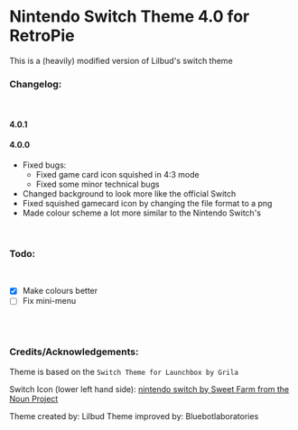 # Nintendo Switch Theme 4.0 for RetroPie

This is a (heavily) modified version of Lilbud's switch theme

### Changelog:

<br/>

#### 4.0.1



#### 4.0.0
- Fixed bugs:
  - Fixed game card icon squished in 4:3 mode
  - Fixed some minor technical bugs
- Changed background to look more like the official Switch
- Fixed squished gamecard icon by changing the file format to a png
- Made colour scheme a lot more similar to the Nintendo Switch's
<br/>

### Todo:

<br/>

- [x] Make colours better
- [ ] Fix mini-menu

<br/>
<br/>

### Credits/Acknowledgements:

Theme is based on the ```Switch Theme for Launchbox by Grila```

Switch Icon (lower left hand side): [nintendo switch by Sweet Farm from the Noun Project](https://thenounproject.com/term/nintendo-switch/694755/)


Theme created by: Lilbud
Theme improved by: Bluebotlaboratories
